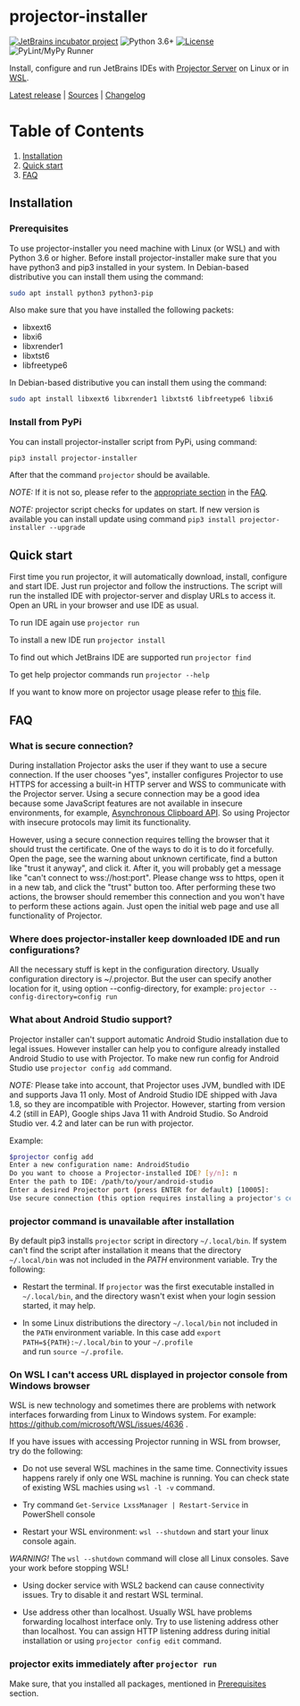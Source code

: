 # projector-installer
[![JetBrains incubator project](https://jb.gg/badges/incubator.svg)](https://confluence.jetbrains.com/display/ALL/JetBrains+on+GitHub)
![Python 3.6+](https://img.shields.io/badge/Python-3.6+-blue.svg)
[![License](https://img.shields.io/badge/License-Apache%202.0-blue.svg)](https://opensource.org/licenses/Apache-2.0)
![PyLint/MyPy Runner](https://github.com/JetBrains/projector-installer/workflows/PyLint/MyPy%20Runner/badge.svg)

Install, configure and run JetBrains IDEs with [Projector Server](https://github.com/JetBrains/projector-server/blob/master/docs/Projector.md) on Linux or in [WSL](https://docs.microsoft.com/windows/wsl/).

[Latest release](https://pypi.org/project/projector-installer/) | 
[Sources](https://github.com/JetBrains/projector-installer) | 
[Changelog](https://github.com/JetBrains/projector-installer/blob/master/CHANGELOG.md)


# Table of Contents
1. [Installation](#Installation)
2. [Quick start](#Quick-start)
3. [FAQ](#FAQ)

## Installation
### Prerequisites
To use projector-installer you need machine with Linux (or WSL) and with Python 3.6 or higher.
Before install projector-installer make sure that you have python3 and pip3 installed in your system. 
In Debian-based distributive you can install them using the command:
```bash
sudo apt install python3 python3-pip 
``` 
Also make sure that you have installed the following packets: 
 - libxext6
 - libxi6
 - libxrender1
 - libxtst6
 - libfreetype6
   
In Debian-based distributive you can install them using the command:
```bash
sudo apt install libxext6 libxrender1 libxtst6 libfreetype6 libxi6  
```    

### Install from PyPi

You can install projector-installer script from PyPi, using command: 

```bash
pip3 install projector-installer 
```

After that the command `projector` should be available. 

_NOTE:_ If it is not so, please refer to the [appropriate section](#no_projector) in the [FAQ](#FAQ).

_NOTE:_ projector script checks for updates on start. 
If new version is available you can install update using command 
`pip3 install projector-installer --upgrade`   

## Quick start 
First time you run projector, it will automatically download, install, configure 
and start IDE. Just run projector and follow the instructions. 
The script will run the installed IDE with projector-server and display URLs to access it. 
Open an URL in your browser and use IDE as usual. 

To run IDE again use `projector run`

To install a new IDE run `projector install` 

To find out which JetBrains IDE are supported run `projector find`

To get help projector commands run `projector --help`

If you want to know more on projector usage please refer to 
[this](https://github.com/JetBrains/projector-installer/blob/master/COMMANDS.md) file.

## FAQ
### What is secure connection?
During installation Projector asks the user if they want to use a secure 
connection. If the user chooses "yes", installer configures Projector to 
use HTTPS for accessing a built-in HTTP server and WSS to communicate 
with the Projector server. Using a secure connection may be a good idea 
because some JavaScript features are not available in insecure environments, 
for example, [Asynchronous Clipboard API](https://w3c.github.io/clipboard-apis/#async-clipboard-api). 
So using Projector with insecure protocols may limit its functionality.

However, using a secure connection requires telling the browser that it should trust the certificate. 
One of the ways to do it is to do it forcefully. 
Open the page, see the warning about unknown certificate, find a button like "trust it anyway", and click it. 
After it, you will probably get a message like "can't connect to wss://host:port". 
Please change wss to https, open it in a new tab, and click the "trust" button too. 
After performing these two actions, the browser should remember this connection and 
you won't have to perform these actions again. 
Just open the initial web page and use all functionality of Projector.

### Where does projector-installer keep downloaded IDE and run configurations?
All the necessary stuff is kept in the configuration directory. Usually 
configuration directory is ~/.projector. But the user can specify 
another location for it, using option --config-directory, for example: 
`projector --config-directory=config run`

### What about Android Studio support?
Projector installer can't support automatic Android Studio installation due to 
legal issues. However installer can help you to configure already installed Android Studio 
to use with Projector. To make new run config for Android Studio use `projector config add` 
command.

_NOTE:_ Please take into account, that Projector uses JVM, bundled with IDE and supports Java 11 only.
Most of Android Studio IDE shipped with Java 1.8, so they are incompatible with Projector. 
However, starting from version 4.2 (still in EAP), Google ships Java 11 with Android Studio. 
So Android Studio ver. 4.2 and later can be run with projector.  


Example:
```bash
$projector config add
Enter a new configuration name: AndroidStudio
Do you want to choose a Projector-installed IDE? [y/n]: n
Enter the path to IDE: /path/to/your/android-studio
Enter a desired Projector port (press ENTER for default) [10005]: 
Use secure connection (this option requires installing a projector's certificate to browser)? [y/n]: y
```

### projector command is unavailable after installation
<a name="no_projector"/>

By default pip3 installs `projector` script in directory `~/.local/bin`.
If system can't find the script after installation it means that the directory 
`~/.local/bin` was not included in the _PATH_ environment variable. Try the following:
 - Restart the terminal. If `projector` was the first executable installed in `~/.local/bin`, 
 and the directory wasn't exist when your login session started, it may help.  
 
 - In some Linux distributions the directory `~/.local/bin` not included in the `PATH` 
 environment variable. In this case add `export  PATH=${PATH}:~/.local/bin` to your `~/.profile`  
 and run `source ~/.profile`.

### On WSL I can't access URL displayed in projector console from Windows browser

WSL is new technology and sometimes there are problems with network interfaces forwarding from 
Linux to Windows system. For example: https://github.com/microsoft/WSL/issues/4636 .


If you have issues with accessing Projector running in WSL from browser, try do the following:

 - Do not use several WSL machines in the same time. Connectivity issues happens rarely if only one 
 WSL machine is running. You can check state of existing WSL machies using `wsl -l -v` command.

 - Try command `Get-Service LxssManager | Restart-Service` in PowerShell console
 
  - Restart your WSL environment:
 ```wsl --shutdown```
 and start your linux console again. 
 
 *WARNING!* The `wsl --shutdown` command will close all Linux consoles. 
 Save your work before stopping WSL!
 
 - Using docker service with WSL2 backend can cause connectivity issues. 
 Try to disable it and restart WSL terminal.
 
 - Use address other than localhost.
 Usually WSL have problems forwarding localhost interface only. 
 Try to use listening address other than localhost.
 You can assign HTTP listening address during initial installation or using 
 `projector config edit` command. 
  
### projector exits immediately after `projector run`
Make sure, that you installed all packages, mentioned in [Prerequisites](#Prerequisites) section.     
